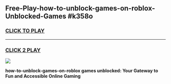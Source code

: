 
## Free-Play-how-to-unblock-games-on-roblox-Unblocked-Games #k358o
<h3>
<a href="https://news.freeplayer.one?title=how-to-unblock-games-on-roblox&ref=8M">CLICK TO PLAY</a></h3>
<hr>

<h3>
<a href="https://news.freeplayer.one?title=how-to-unblock-games-on-roblox&ref=8M">CLICK 2 PLAY</a>
  
</h3>

<a href="https://news.freeplayer.one?title=how-to-unblock-games-on-roblox&ref=8M"><img src="https://clearcache.store/games.png"></a>


**how-to-unblock-games-on-roblox games unblocked: Your Gateway to Fun and Accessible Online Gaming**
